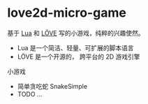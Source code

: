 # love2d-micro-game

基于 [Lua](https://www.lua.org/) 和 [LÖVE](https://love2d.org/) 写的小游戏，纯粹的兴趣使然。

- Lua 是一个简洁、轻量、可扩展的脚本语言  
- LÖVE 是一个开源的， 跨平台的 2D 游戏引擎  

小游戏
- 简单贪吃蛇 SnakeSimple
- TODO ...




